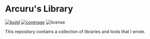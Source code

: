 # Arcuru's Library

[![build](https://img.shields.io/github/actions/workflow/status/arcuru/lib/rust.yml?style=flat-square)](https://github.com/arcuru/lib/actions?query=workflow%3ANix)
[![coverage](https://img.shields.io/codecov/c/github/arcuru/lib)](https://codecov.io/gh/arcuru/lib)
![license](https://img.shields.io/github/license/arcuru/lib)

This repository contains a collection of libraries and tools that I wrote.


